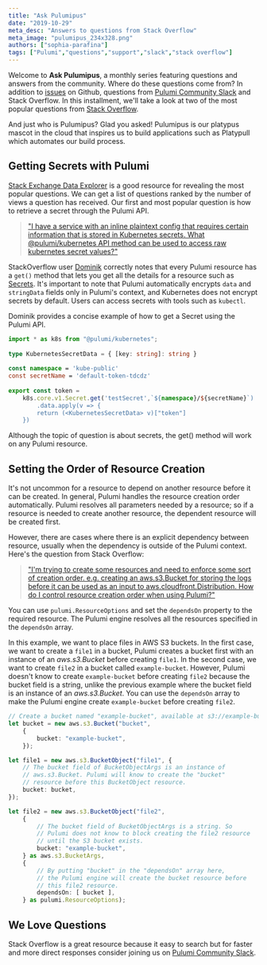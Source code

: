 ```yaml
---
title: "Ask Pulumipus"
date: "2019-10-29"
meta_desc: "Answers to questions from Stack Overflow"
meta_image: "pulumipus_234x328.png"
authors: ["sophia-parafina"]
tags: ["Pulumi","questions","support","slack","stack overflow"]
---
```



Welcome to **Ask Pulumipus**, a monthly series featuring questions and answers from the community. Where do these questions come from? In addition to [issues](https://github.com/pulumi/pulumi/issues) on Github, questions from [Pulumi Community Slack](https://pulumi-community.slack.com) and Stack Overflow. In this installment, we'll take a look at two of the most popular questions from [Stack Overflow](https://stackoverflow.com/questions/tagged/pulumi).

And just who is Pulumipus? Glad you asked! Pulumipus is our platypus mascot in the cloud that inspires us to build applications such as Platypull which automates our build process.

## Getting Secrets with Pulumi

[Stack Exchange Data Explorer](https://data.stackexchange.com/) is a good resource for revealing the most popular questions. We can get a list of questions ranked by the number of views a question has received. Our first and most popular question is how to retrieve a secret through the Pulumi API.

>["I have a service with an inline plaintext config that requires certain information that is stored in Kubernetes secrets. What @pulumi/kubernetes API method can be used to access raw kubernetes secret values?"](https://data.stackexchange.com/)

StackOverflow user [Dominik](https://stackoverflow.com/users/1168315/dominik) correctly notes that every Pulumi resource has a `get()` method that lets you get all the details for a resource such as [Secrets](https://www.pulumi.com/docs/reference/pkg/nodejs/pulumi/kubernetes/core/v1/#Secret). It's important to note that Pulumi automatically encrypts `data` and `stringData` fields only in Pulumi's context, and Kubernetes does not encrypt secrets by default. Users can access secrets with tools such as `kubectl`.

Dominik provides a concise example of how to get a Secret using the Pulumi API.

```typescript
import * as k8s from "@pulumi/kubernetes";
​
type KubernetesSecretData = { [key: string]: string }
​
const namespace = 'kube-public'
const secretName = 'default-token-tdcdz'
​
export const token =
    k8s.core.v1.Secret.get('testSecret',`${namespace}/${secretName}`)
        .data.apply(v => {
        return (<KubernetesSecretData> v)["token"]
    })
```

Although the topic of question is about secrets, the get() method will work on any Pulumi resource.

## Setting the Order of Resource Creation

It's not uncommon for a resource to depend on another resource before it can be created. In general, Pulumi handles the resource creation order automatically. Pulumi resolves all parameters needed by a resource; so if a resource is needed to create another resource, the dependent resource will be created first.

However, there are cases where there is an explicit dependency between resource, usually when the dependency is outside of the Pulumi context. Here's the question from Stack Overflow:

> ["I'm trying to create some resources and need to enforce some sort of creation order. e.g. creating an aws.s3.Bucket for storing the logs before it can be used as an input to aws.cloudfront.Distribution. How do I control resource creation order when using Pulumi?"](https://stackoverflow.com/questions/50957692/how-to-control-resource-creation-order-in-pulumia)

You can use `pulumi.ResourceOptions` and set the `dependsOn` property to the required resource. The Pulumi engine resolves all the resources specified in the `dependsOn` array.

In this example, we want to place files in AWS S3 buckets. In the first case, we want to create a `file1` in a bucket, Pulumi creates a bucket first with an instance of an *aws.s3.Bucket* before creating `file1`. In the second case, we want to create `file2` in a bucket called `example-bucket`. However, Pulumi doesn't know to create `example-bucket` before creating `file2` because the bucket field is a string, unlike the previous example where the bucket field is an instance of an *aws.s3.Bucket*. You can use the `dependsOn` array to make the Pulumi engine create `example-bucket` before creating `file2`.

```typescript
// Create a bucket named "example-bucket", available at s3://example-bucket.
let bucket = new aws.s3.Bucket("bucket",
    {
        bucket: "example-bucket",
    });

let file1 = new aws.s3.BucketObject("file1", {
    // The bucket field of BucketObjectArgs is an instance of
    // aws.s3.Bucket. Pulumi will know to create the "bucket"
    // resource before this BucketObject resource.
    bucket: bucket,
});

let file2 = new aws.s3.BucketObject("file2",
    {
        // The bucket field of BucketObjectArgs is a string. So
        // Pulumi does not know to block creating the file2 resource
        // until the S3 bucket exists.
        bucket: "example-bucket",
    } as aws.s3.BucketArgs,
    {
        // By putting "bucket" in the "dependsOn" array here,
        // the Pulumi engine will create the bucket resource before
        // this file2 resource.
        dependsOn: [ bucket ],
    } as pulumi.ResourceOptions);
```

## We Love Questions

Stack Overflow is a great resource because it easy to search but for faster and more direct responses consider joining us on [Pulumi Community Slack](https://pulumi-community.slack.com).
